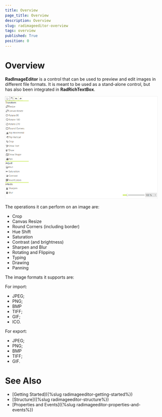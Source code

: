 ```yaml
---
title: Overview
page_title: Overview
description: Overview
slug: radimageeditor-overview
tags: overview
published: True
position: 0
---
```


# Overview

__RadImageEditor__ is a control that can be used to preview and edit images in different file formats. It is meant to be used as a stand-alone control, but has also been integrated in __RadRichTextBox__.

![](images/image-editor-overview001.png)

The operations it can perform on an image are: 

* Crop 
* Canvas Resize
* Round Corners (including border)
* Hue Shift
* Saturation
* Contrast (and brightness) 
* Sharpen and Blur
* Rotating and Flipping
* Typing
* Drawing
* Panning

The image formats it supports are: 

For import: 

* JPEG; 
* PNG; 
* BMP
* TIFF;
* GIF;
* ICO.


For export: 

* JPEG;
* PNG; 
* BMP
* TIFF;
* GIF.


# See Also

* [Getting Started]({%slug radimageeditor-getting-started%})
* [Structure]({%slug radimageeditor-structure%})
* [Properties and Events]({%slug radimageeditor-properties-and-events%})